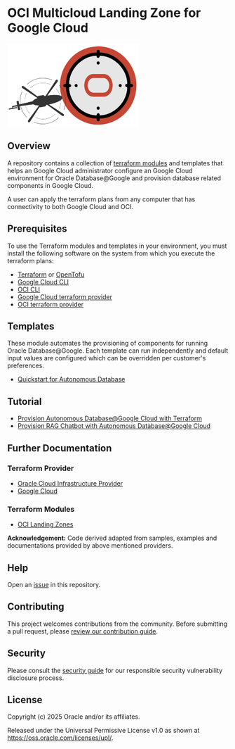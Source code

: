 # OCI Multicloud Landing Zone for Google Cloud

![Landing Zone logo](./images/landing_zone_300.png)

## Overview

A repository contains a collection of [terraform modules](https://developer.hashicorp.com/terraform/language/modules) and templates that helps an Google Cloud administrator configure an Google Cloud environment for Oracle Database@Google and provision database related components in Google Cloud.

A user can apply the terraform plans from any computer that has connectivity to both Google Cloud and OCI.

## Prerequisites

To use the Terraform modules and templates in your environment, you must install the following software on the system from which you execute the terraform plans:

- [Terraform](https://developer.hashicorp.com/terraform/install) or [OpenTofu](https://opentofu.org/docs/intro/)
- [Google Cloud CLI](https://cloud.google.com/sdk/docs/install)
- [OCI CLI](https://docs.oracle.com/en-us/iaas/Content/API/SDKDocs/cliinstall.htm)
- [Google Cloud terraform provider](https://registry.terraform.io/providers/hashicorp/google/latest/docs)
- [OCI terraform provider](https://registry.terraform.io/providers/oracle/oci/latest/docs)

## Templates 
These module automates the provisioning of components for running Oracle Database@Google. Each template can run independently and default input values are configured which can be overridden per customer's preferences.
- [Quickstart for Autonomous Database](./templates/gcp-oci-adbs-quickstart/README.md)

## Tutorial
- [Provision Autonomous Database@Google Cloud with Terraform](https://shell.cloud.google.com/cloudshell/editor?&ephemeral=false&cloudshell_git_repo=https%3A%2F%2Fgithub.com%2Foracle-quickstart%2Fterraform-oci-multicloud-gcp&cloudshell_git_branch=adbs-ai&cloudshell_open_in_editor=.%2Fexamples%2Fadbs-minimal%2Fmain.tf&cloudshell_workspace=.&cloudshell_tutorial=.%2Fdocs%2Ftutorials%2Fadbs-terraform%2FREADME.md)
- [Provision RAG Chatbot with Autonomous Database@Google Cloud](./docs/tutorials/adbs-rag-chatbot/README.md)

## Further Documentation

### Terraform Provider
- [Oracle Cloud Infrastructure Provider](https://registry.terraform.io/providers/oracle/oci/latest/docs)
- [Google Cloud](https://registry.terraform.io/providers/hashicorp/google/latest/docs)

### Terraform Modules
- [OCI Landing Zones](https://github.com/oci-landing-zones/)

**Acknowledgement:** Code derived adapted from samples, examples and documentations provided by above mentioned providers.

## Help

Open an [issue](https://github.com/oracle-quickstart/terraform-oci-multicloud-gcp/issues) in this repository.

## Contributing

This project welcomes contributions from the community. Before submitting a pull request, please [review our contribution guide](./CONTRIBUTING.md).

## Security

Please consult the [security guide](./SECURITY.md) for our responsible security vulnerability disclosure process.

## License

Copyright (c) 2025 Oracle and/or its affiliates.

Released under the Universal Permissive License v1.0 as shown at <https://oss.oracle.com/licenses/upl/>.